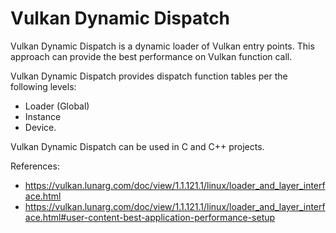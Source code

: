 # Vulkan Dynamic Dispatch

Vulkan Dynamic Dispatch is a dynamic loader of Vulkan entry points. This approach can provide the best performance on Vulkan function call.

Vulkan Dynamic Dispatch provides dispatch function tables per the following levels:
 - Loader (Global)
 - Instance
 - Device.

Vulkan Dynamic Dispatch can be used in C and C++ projects.

References:
 - https://vulkan.lunarg.com/doc/view/1.1.121.1/linux/loader_and_layer_interface.html
 - https://vulkan.lunarg.com/doc/view/1.1.121.1/linux/loader_and_layer_interface.html#user-content-best-application-performance-setup
